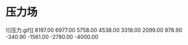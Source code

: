 # 压力场
![[压力.gif]]
8197.00
6977.00
5758.00
4538.00
3318.00
2099.00
878.90
-340.90
-1561.00
-2780.00
-4000.00